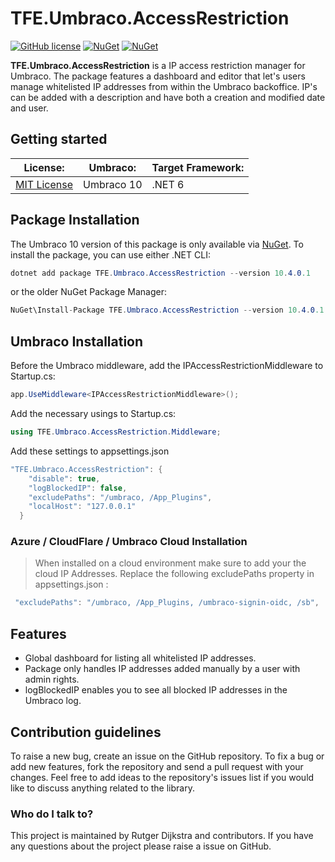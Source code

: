 ﻿# TFE.Umbraco.AccessRestriction

[![GitHub license](https://img.shields.io/badge/license-MIT-blue.svg)](LICENSE.md)
[![NuGet](https://img.shields.io/nuget/vpre/TFE.Umbraco.AccessRestriction.svg)](https://www.nuget.org/packages/TFE.Umbraco.AccessRestriction)
[![NuGet](https://img.shields.io/nuget/dt/TFE.Umbraco.AccessRestriction.svg)](https://www.nuget.org/packages/TFE.Umbraco.AccessRestriction)

**TFE.Umbraco.AccessRestriction** is a IP access restriction manager for Umbraco. The package features a dashboard and editor that let's users manage whitelisted IP addresses from within the Umbraco backoffice. IP's can be added with a description and have both a creation and modified date and user.

## Getting started

|License:|Umbraco:|Target Framework:|
|--------|--------|-----------------|
|[MIT License](./LICENSE.md "MIT License")|Umbraco 10|.NET 6|

## Package Installation

The Umbraco 10 version of this package is only available via [NuGet](https://www.nuget.org/packages/TFE.Umbraco.AccessRestriction). To install the package, you can use either .NET CLI:

```C#
dotnet add package TFE.Umbraco.AccessRestriction --version 10.4.0.1
```

or the older NuGet Package Manager:

```C#
NuGet\Install-Package TFE.Umbraco.AccessRestriction --version 10.4.0.1
```

## Umbraco Installation

Before the Umbraco middleware, add the IPAccessRestrictionMiddleware to Startup.cs:

```C#
app.UseMiddleware<IPAccessRestrictionMiddleware>(); 
```

Add the necessary usings to Startup.cs:

```C#
using TFE.Umbraco.AccessRestriction.Middleware;
```

Add these settings to appsettings.json

```C#
"TFE.Umbraco.AccessRestriction": {
    "disable": true, 
    "logBlockedIP": false,
    "excludePaths": "/umbraco, /App_Plugins",
    "localHost": "127.0.0.1"
  }
``` 
### Azure / CloudFlare  / Umbraco Cloud Installation
>When installed on a cloud environment make sure to add your the cloud IP Addresses. Replace the following excludePaths property in appsettings.json :
```C#
 "excludePaths": "/umbraco, /App_Plugins, /umbraco-signin-oidc, /sb", 
```
## Features

- Global dashboard for listing all whitelisted IP addresses.
- Package only handles IP addresses added manually by a user with admin rights.
- logBlockedIP enables you to see all blocked IP addresses in the Umbraco log.

## Contribution guidelines

To raise a new bug, create an issue on the GitHub repository. To fix a bug or add new features, fork the repository and send a pull request with your changes. Feel free to add ideas to the repository's issues list if you would like to discuss anything related to the library.

### Who do I talk to?

This project is maintained by Rutger Dijkstra and contributors. If you have any questions about the project please raise a issue on GitHub.
